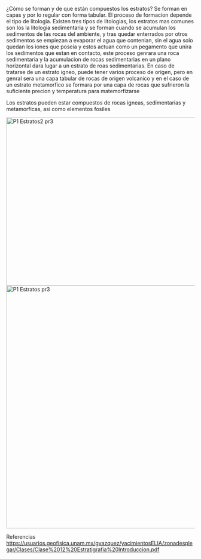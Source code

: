 ¿Cómo se forman y de que están compuestos los estratos?
Se forman en capas y por lo regular con forma tabular. El proceso de formacion depende el tipo de litologia. Existen tres tipos de litologias, los estratos mas comunes son los la litologia sedimentaria y se forman cuando se acumulan los sedimentos  de las rocas del ambiente, y tras quedar enterrados por otros sedimentos se empiezan a evaporar el agua que contenian, sin el agua solo quedan los iones que poseia y estos actuan como un pegamento que unira los sedimentos que estan en contacto, este proceso genrara una roca sedimentaria y la acumulacion de rocas sedimentarias en un 
plano horizontal dara lugar a un estrato de roas sedimentarias. 
En caso de tratarse de un estrato igneo, puede tener varios proceso de origen, pero en genral sera una capa tabular de rocas de origen volcanico
y en el caso de un estrato metamorfico se formara por una capa de rocas que sufrieron la suficiente precion y temperatura para matemorfizarse

Los estratos pueden estar compuestos de rocas igneas, sedimentarias y metamorficas, asi como elementos fosiles 

<img width="568" height="450" alt="P1 Estratos2 pr3" src="https://github.com/user-attachments/assets/8578355a-7f07-41ce-8b2f-84ec46968269" />
<img width="725" height="651" alt="P1 Estratos pr3" src="https://github.com/user-attachments/assets/50ac427f-48cd-42db-8a5b-aa787de53255" />

Referencias
https://usuarios.geofisica.unam.mx/gvazquez/yacimientosELIA/zonadesplegar/Clases/Clase%2012%20Estratigrafia%20Introduccion.pdf
